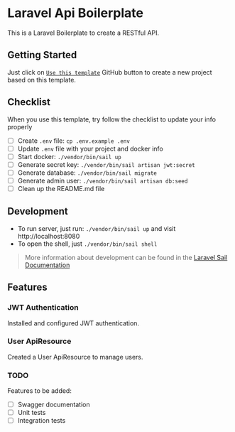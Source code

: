 # Laravel Api Boilerplate
This is a Laravel Boilerplate to create a RESTful API.

## Getting Started
Just click on [`Use this template`](https://github.com/pedrodalvy/laravel-api-boilerplate/generate) GitHub button to create a new project based on this template.

## Checklist
When you use this template, try follow the checklist to update your info properly

- [ ] Create `.env` file: `cp .env.example .env`
- [ ] Update `.env` file with your project and docker info
- [ ] Start docker: `./vendor/bin/sail up`
- [ ] Generate secret key: `./vendor/bin/sail artisan jwt:secret`
- [ ] Generate database: `./vendor/bin/sail migrate`
- [ ] Generate admin user: `./vendor/bin/sail artisan db:seed`
- [ ] Clean up the README.md file

## Development
- To run server, just run: `./vendor/bin/sail up` and visit http://localhost:8080
- To open the shell, just `./vendor/bin/sail shell`

> More information about development can be found in the [Laravel Sail Documentation](https://laravel.com/docs/9.x/sail#main-content)

## Features

### JWT Authentication
Installed and configured JWT authentication.

### User ApiResource
Created a User ApiResource to manage users.

### TODO
Features to be added:
- [ ] Swagger documentation
- [ ] Unit tests
- [ ] Integration tests
